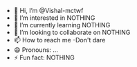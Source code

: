 - 👋 Hi, I’m @Vishal-mctwf
- 👀 I’m interested in NOTHING
- 🌱 I’m currently learning NOTHING
- 💞️ I’m looking to collaborate on NOTHING
- 📫 How to reach me -Don't dare
- 😄 Pronouns: ...
- ⚡ Fun fact: NOTHING

<!---
Vishal-mctwf/Vishal-mctwf is a ✨ special ✨ repository because its `README.md` (this file) appears on your GitHub profile.
You can click the Preview link to take a look at your changes.
--->
